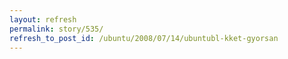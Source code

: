 ```yaml
---
layout: refresh
permalink: story/535/
refresh_to_post_id: /ubuntu/2008/07/14/ubuntubl-kket-gyorsan
---
```

